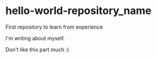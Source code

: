# hello-world-repository_name
First repository to learn from experience

I'm writing about myself.

Don't like this part much :)
